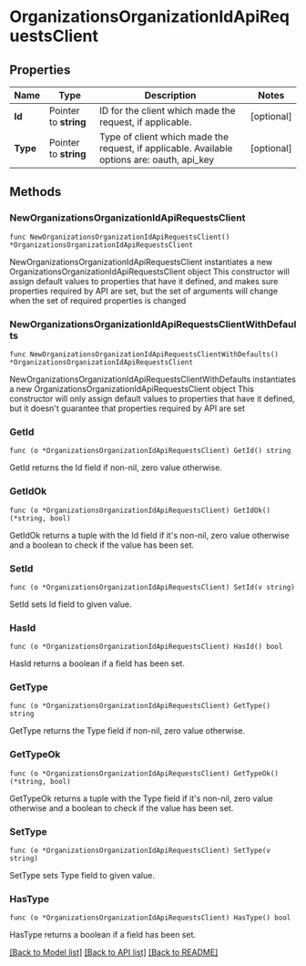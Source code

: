 # OrganizationsOrganizationIdApiRequestsClient

## Properties

Name | Type | Description | Notes
------------ | ------------- | ------------- | -------------
**Id** | Pointer to **string** | ID for the client which made the request, if applicable. | [optional] 
**Type** | Pointer to **string** | Type of client which made the request, if applicable. Available options are: oauth, api_key | [optional] 

## Methods

### NewOrganizationsOrganizationIdApiRequestsClient

`func NewOrganizationsOrganizationIdApiRequestsClient() *OrganizationsOrganizationIdApiRequestsClient`

NewOrganizationsOrganizationIdApiRequestsClient instantiates a new OrganizationsOrganizationIdApiRequestsClient object
This constructor will assign default values to properties that have it defined,
and makes sure properties required by API are set, but the set of arguments
will change when the set of required properties is changed

### NewOrganizationsOrganizationIdApiRequestsClientWithDefaults

`func NewOrganizationsOrganizationIdApiRequestsClientWithDefaults() *OrganizationsOrganizationIdApiRequestsClient`

NewOrganizationsOrganizationIdApiRequestsClientWithDefaults instantiates a new OrganizationsOrganizationIdApiRequestsClient object
This constructor will only assign default values to properties that have it defined,
but it doesn't guarantee that properties required by API are set

### GetId

`func (o *OrganizationsOrganizationIdApiRequestsClient) GetId() string`

GetId returns the Id field if non-nil, zero value otherwise.

### GetIdOk

`func (o *OrganizationsOrganizationIdApiRequestsClient) GetIdOk() (*string, bool)`

GetIdOk returns a tuple with the Id field if it's non-nil, zero value otherwise
and a boolean to check if the value has been set.

### SetId

`func (o *OrganizationsOrganizationIdApiRequestsClient) SetId(v string)`

SetId sets Id field to given value.

### HasId

`func (o *OrganizationsOrganizationIdApiRequestsClient) HasId() bool`

HasId returns a boolean if a field has been set.

### GetType

`func (o *OrganizationsOrganizationIdApiRequestsClient) GetType() string`

GetType returns the Type field if non-nil, zero value otherwise.

### GetTypeOk

`func (o *OrganizationsOrganizationIdApiRequestsClient) GetTypeOk() (*string, bool)`

GetTypeOk returns a tuple with the Type field if it's non-nil, zero value otherwise
and a boolean to check if the value has been set.

### SetType

`func (o *OrganizationsOrganizationIdApiRequestsClient) SetType(v string)`

SetType sets Type field to given value.

### HasType

`func (o *OrganizationsOrganizationIdApiRequestsClient) HasType() bool`

HasType returns a boolean if a field has been set.


[[Back to Model list]](../README.md#documentation-for-models) [[Back to API list]](../README.md#documentation-for-api-endpoints) [[Back to README]](../README.md)


